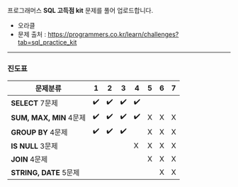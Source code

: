 
프로그래머스 **SQL 고득점 kit** 문제를 풀어 업로드합니다.  
- 오라클 
- 문제 출처 : https://programmers.co.kr/learn/challenges?tab=sql_practice_kit 


---

### 진도표

문제분류|1|2|3|4|5|6|7
---|---|---|---|---|---|---|---
**SELECT** 7문제 |✔️|✔️|✔️ |✔️| | | 
**SUM, MAX, MIN** 4문제 |✔️|✔️|✔️|✔️|X|X|X
**GROUP BY** 4문제 |✔️|✔️|✔️||X|X| X
**IS NULL** 3문제 | |||X|X|X|X
**JOIN** 4문제 | || ||X|X|X
**STRING, DATE** 5문제 | || ||  |X|X

